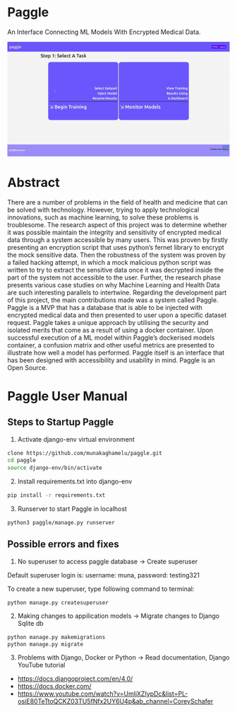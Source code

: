 # Paggle

An Interface Connecting ML Models With Encrypted Medical Data.

![Alt Text](https://raw.githubusercontent.com/munakaghamelu/paggle/master/paggle/paggle_home/static/paggle_home/paggle_clip.gif)

# Abstract

There are a number of problems in the field of health and medicine that can be solved with technology. However, trying to apply technological innovations,
such as machine learning, to solve these problems is troublesome. The research aspect of this project was to determine whether it was possible maintain the integrity and sensitivity of encrypted medical data through a system accessible by many users. This was proven by firstly presenting an encryption script that uses python’s fernet library to encrypt the mock sensitive data. Then the robustness of the system was proven by a failed hacking attempt, in which a mock malicious python script was written to try to extract the sensitive data once it was decrypted inside the part of the system not accessible to the user. Further, the research phase presents various case studies on why Machine Learning and Health Data are such interesting parallels to intertwine. Regarding the development part of this project, the main contributions made was a system called Paggle. Paggle is a MVP that has a database that is able to be injected with encrypted medical data and then presented to user upon a specific dataset request. Paggle takes a unique approach by utilising the security and isolated merits that
come as a result of using a docker container. Upon successful execution of a ML model within Paggle’s dockerised models container, a confusion matrix and other useful metrics are presented to illustrate how well a model has performed. Paggle itself is an interface that has been designed with accessibility and usability in mind. Paggle is an Open Source.

# Paggle User Manual

## Steps to Startup Paggle

1. Activate django-env virtual environment

```bash
clone https://github.com/munakaghamelu/paggle.git
cd paggle
source django-env/bin/activate
```

2. Install requirements.txt into django-env

```bash
pip install -r requirements.txt
````

3. Runserver to start Paggle in localhost

```
python3 paggle/manage.py runserver
```

## Possible errors and fixes

1. No superuser to access paggle database -> Create superuser

Default superuser login is: username: muna, password: testing321

To create a new superuser, type following command to terminal:

```
python manage.py createsuperuser
```

2. Making changes to appilication models -> Migrate changes to Django Sqlite db

```
python manage.py makemigrations
python manage.py migrate
```

3. Problems with Django, Docker or Python -> Read documentation, Django YouTube tutorial

- https://docs.djangoproject.com/en/4.0/
- https://docs.docker.com/
- https://www.youtube.com/watch?v=UmljXZIypDc&list=PL-osiE80TeTtoQCKZ03TU5fNfx2UY6U4p&ab_channel=CoreySchafer
